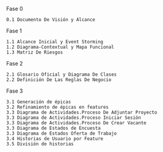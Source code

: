Fase 0

	0.1 Documento De Visión y Alcance

Fase 1

	1.1 Alcance Inicial y Event Storming
	1.2 Diagrama-Contextual y Mapa Funcional
	1.3 Matriz De Riesgos	

Fase 2

	2.1 Glosario Oficial y Diagrama De Clases
	2.2 Definición De Las Reglas De Negocio

Fase 3

	3.1 Generación de épicas
	3.2 Refinamiento de épicas en features
	3.3 Diagrama de Actividades.Proceso De Adjuntar Proyecto
	3.3 Diagrama de Actividades.Proceso Iniciar Sesión
	3.3 Diagrama de Actividades.Proceso De Crear Vacante
	3.3 Diagrama de Estados de Encuesta
	3.3 Diagrama de Estados Oferta de Trabajo
	3.4 Historias de Usuario por Feature
	3.5 División de historias
